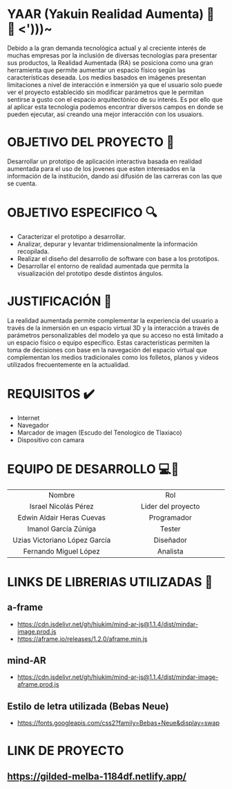 # YAAR (Yakuin Realidad Aumenta) :iphone: 🤖 <')))~
Debido a la gran demanda tecnológica actual y al creciente interés de muchas empresas por la inclusión de diversas tecnologías para presentar sus productos, la Realidad Aumentada (RA) se posiciona como una gran herramienta que permite aumentar un espacio físico según las características deseada. Los medios basados en imágenes presentan limitaciones a nivel de interacción e inmersión ya que el usuario solo puede ver el proyecto establecido sin modificar parámetros que le permitan sentirse a gusto con el espacio arquitectónico de su interés. Es por ello que al aplicar esta tecnologia podemos encontrar diversos campos en donde se pueden ejecutar, así creando una mejor interacción con los usuaiors.
# OBJETIVO DEL PROYECTO :checkered_flag:
Desarrollar un prototipo de aplicación interactiva basada en realidad aumentada para el uso de los jovenes que esten interesados en la información de la institución, dando así difusión de las carreras con las que se cuenta.
# OBJETIVO ESPECIFICO :mag:
- Caracterizar el prototipo a desarrollar.
- Analizar, depurar y levantar tridimensionalmente la información recopilada.
- Realizar el diseño del desarrollo de software con base a los prototipos.
- Desarrollar el entorno de realidad aumentada que permita la visualización del prototipo desde distintos ángulos.
# JUSTIFICACIÓN :pencil:
La realidad aumentada permite complementar la experiencia del usuario a través de la inmersión en un espacio virtual 3D y la interacción a través de parámetros personalizables del modelo ya que su acceso no está limitado a un espacio físico o equipo específico. Estas características permiten la toma de decisiones con base en la navegación del espacio virtual que complementan los medios tradicionales como los folletos, planos y videos utilizados frecuentemente en la actualidad. 
# REQUISITOS :heavy_check_mark:
- Internet
- Navegador
- Marcador de imagen (Escudo del Tenologico de Tlaxiaco)
- Dispositivo con camara

# EQUIPO DE DESARROLLO :computer::boy:
<table style="width: 100%; text-align: center;">
  <tr>
    <td style="width: 33%;">Nombre</td>
    <td style="width: 33%;">Rol</td>
  </tr>
  <tr>
    <td style="width: 33%;">Israel Nicolás Pérez</td>
    <td style="width: 33%;">Lider del proyecto</td>
  </tr>
  <tr>
    <td style="width: 33%;">Edwin Aldair Heras Cuevas</td>
    <td style="width: 33%;">Programador</td>
  </tr>
  <tr>
    <td style="width: 33%;">Imanol García Zúniga</td>
    <td style="width: 33%;">Tester</td>
  </tr>
  <tr>
    <td style="width: 33%;">Uzias Victoriano López García</td>
    <td style="width: 33%;">Diseñador</td>
  </tr>
  <tr>
    <td style="width: 33%;">Fernando Miguel López</td>
    <td style="width: 33%;">Analista</td>
  </tr>
</table>



# LINKS DE LIBRERIAS UTILIZADAS :link:
## a-frame
- https://cdn.jsdelivr.net/gh/hiukim/mind-ar-js@1.1.4/dist/mindar-image.prod.js
- https://aframe.io/releases/1.2.0/aframe.min.js

## mind-AR
- https://cdn.jsdelivr.net/gh/hiukim/mind-ar-js@1.1.4/dist/mindar-image-aframe.prod.js

## Estilo de letra utilizada (Bebas Neue)
- https://fonts.googleapis.com/css2?family=Bebas+Neue&display=swap
# LINK DE PROYECTO
## https://gilded-melba-1184df.netlify.app/
